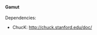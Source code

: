 #### Gamut  
 
Dependencies: 

  - ChucK: [ http://chuck.stanford.edu/doc/ ]( http://chuck.stanford.edu/doc/ ) 
